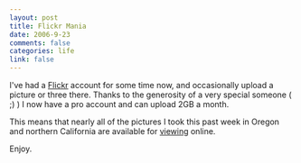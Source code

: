 ```yaml
--- 
layout: post
title: Flickr Mania
date: 2006-9-23
comments: false
categories: life
link: false
---
```

I've had a <a href="http://flickr.com" title="Flickr">Flickr</a> account for some time now, and occasionally upload a picture or three there. Thanks to the generosity of a very special someone ( ;) ) I now have a pro account and can upload 2GB a month.

This means that nearly all of the pictures I took this past week in Oregon and northern California are available for <a href="http://flickr.com/photos/zanshin/" title="my Flickr photos">viewing</a> online.

Enjoy.
